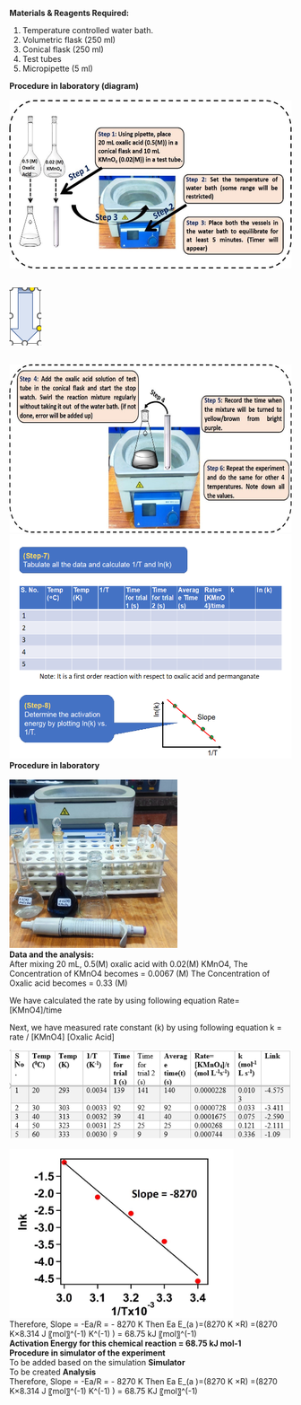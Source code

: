 <b>Materials & Reagents Required: </b>

1)  Temperature controlled water bath.
2)	Volumetric flask (250 ml)
3)	Conical flask (250 ml)
4)	Test tubes
5)	Micropipette (5 ml)

<b>Procedure in laboratory (diagram)</b><br>
<br>
<img src="images/fig2.jpg"  width="600" height="300" alt=""><br>
<br>

<centre><img src="images/fig3.png"></centre><br><br>


<img src="images/fig4.jpg" width="600" height="300" alt="">
<br>
<img src="images/fig5.png"width="600" height="400" alt="">
<br>
<b>Procedure in laboratory</b><br>
<br>
<img src="images/fig6.jpg"width="300" height="300" alt="">
<br>
<b>Data and the analysis:</b>
<br>
After mixing 20 mL, 0.5(M) oxalic acid with 0.02(M) KMnO4, 
The Concentration of KMnO4 becomes = 0.0067 (M)
The Concentration of Oxalic acid becomes = 0.33 (M)
 
We have calculated the rate by using following equation
Rate= [KMnO4]/time

Next, we have measured rate constant (k) by using following equation
k = rate / [KMnO4] [Oxalic Acid]<br>

<img src="images/table(1).png"><br>
<br>
<img src="images/fig7.jpg" width="400" height="300" alt="">
<br>
Therefore, 
Slope = -Ea/R = - 8270 K
Then Ea  E_(a )=(8270 K ×R)
=(8270 K×8.314 J 〖mol〗^(-1) K^(-1) )
= 68.75 kJ 〖mol〗^(-1)
<br>
<b>Activation Energy for this chemical reaction = 68.75 kJ mol-1</b>
<br>
<b>Procedure in simulator of the experiment</b>
<br>
To be added based on the simulation
<b>Simulator</b>
<br>
To be created
<b>Analysis</b>
<br>
Therefore, 
Slope = -Ea/R = - 8270 K
Then Ea  E_(a )=(8270 K ×R)
=(8270 K×8.314 J 〖mol〗^(-1) K^(-1) )
= 68.75 KJ 〖mol〗^(-1)










